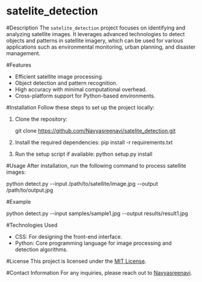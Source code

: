 # satelite_detection

#Description
The `satelite_detection` project focuses on identifying and analyzing satellite images. It leverages advanced technologies to detect objects and patterns in satellite imagery, which can be used for various applications such as environmental monitoring, urban planning, and disaster management.

#Features
- Efficient satellite image processing.
- Object detection and pattern recognition.
- High accuracy with minimal computational overhead.
- Cross-platform support for Python-based environments.

#Installation
Follow these steps to set up the project locally:

1. Clone the repository:

   git clone https://github.com/Navyasreenavi/satelite_detection.git


2. Install the required dependencies:
   pip install -r requirements.txt

3. Run the setup script if available:
   python setup.py install
   

#Usage
After installation, run the following command to process satellite images:

python detect.py --input /path/to/satellite/image.jpg --output /path/to/output.jpg


#Example

python detect.py --input samples/sample1.jpg --output results/result1.jpg


#Technologies Used
- CSS: For designing the front-end interface.
- Python: Core programming language for image processing and detection algorithms.

#License
This project is licensed under the [MIT License](LICENSE).

#Contact Information
For any inquiries, please reach out to [Navyasreenavi](https://github.com/Navyasreenavi).

